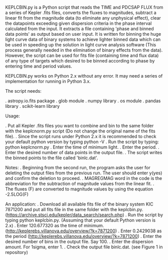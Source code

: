 
KEPLCBIN.py is a Python script that reads the TIME and PDCSAP FLUX from a series of Kepler .fits files, converts the fluxes to magnitudes, subtract a linear fit from the magnitude data (to eliminate any unphysical effect), clear the datapoints exceeding given dispersion criteria in the phase interval calculated from the input. It extracts a file containing 'phase and binned data points' as output based on user input. It is written for binning the huge light curve data of binary systems to achieve lighter binned data which can be used in speeding up the solution in light curve analysis software (This process generally needed in the elimination of binary effects from the data). However, the script can be used for fits file (containing time and flux data) of any type of targets which desired to be binned according to phase by entering time and period values. 

KEPLCBIN.py works on Python 2.x without any error. It may need a series of implementation for running in Python 3.x.


The script needs:

. astropy.io.fits package
. glob module
. numpy library
. os module
. pandas library
. scikit-learn library


Usage:

. Put all Kepler .fits files you want to combine and bin to the same folder with the keplcnorm.py script (Do not change the original name of the fits file). 
. Since the script runs under Python 2.x it is recommended to check your default python version by typing python -V
. Run the script by typing: python keplcnorm.py
. Enter the time of minimum light.
. Enter the period.
. Enter the desired number of data points in the output file.
. The script writes the binned points to the file called 'binlc.dat'.


Notes: . Beginning from the second run, the program asks the user for deleting the output files from the previous run. The user should enter y(yes) and confirm the deletion to proceed.
       . MAGREGMAG word in the code is the abbreviation for the subtraction of magnitude values from the linear fit.
       . The fluxes (F) are converted to magnitude values by using the equation -2.5LOG(F)


An application:
. Download all available fits file of the binary system KIC 7871200 and put all fits file in the same folder with the keplcbin.py. (https://archive.stsci.edu/kepler/data_search/search.php)
. Run the script by typing python keplcbin.py. (Assuming that your default Python version is 2.x)
. Enter 120.677320 as the time of minimum. (http://keplerebs.villanova.edu/overview/?k=7871200)
. Enter 0.2429038 as the period (http://keplerebs.villanova.edu/overview/?k=7871200)
. Enter the desired number of bins in the output file. Say 100.
. Enter the dispersion amount. For 1sigma, enter 1.
. Check the output file binlc.dat. (see Figure 1 in repository)



